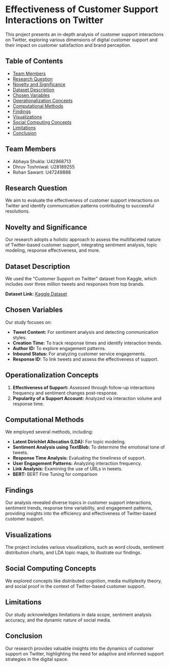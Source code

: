 # Effectiveness of Customer Support Interactions on Twitter

This project presents an in-depth analysis of customer support interactions on Twitter, exploring various dimensions of digital customer support and their impact on customer satisfaction and brand perception.

## Table of Contents
- [Team Members](#team-members)
- [Research Question](#research-question)
- [Novelty and Significance](#novelty-and-significance)
- [Dataset Description](#dataset-description)
- [Chosen Variables](#chosen-variables)
- [Operationalization Concepts](#operationalization-concepts)
- [Computational Methods](#computational-methods)
- [Findings](#findings)
- [Visualizations](#visualizations)
- [Social Computing Concepts](#social-computing-concepts)
- [Limitations](#limitations)
- [Conclusion](#conclusion)

## Team Members
- Abhaya Shukla: U42968713
- Dhruv Toshniwal: U28189255
- Rohan Sawant: U47249888

## Research Question
We aim to evaluate the effectiveness of customer support interactions on Twitter and identify communication patterns contributing to successful resolutions.

## Novelty and Significance
Our research adopts a holistic approach to assess the multifaceted nature of Twitter-based customer support, integrating sentiment analysis, topic modeling, response effectiveness, and more.

## Dataset Description
We used the "Customer Support on Twitter" dataset from Kaggle, which includes over three million tweets and responses from top brands.

**Dataset Link:** [Kaggle Dataset](https://www.kaggle.com/datasets/thoughtvector/customer-support-on-twitter)

## Chosen Variables
Our study focuses on:
- **Tweet Content:** For sentiment analysis and detecting communication styles.
- **Creation Time:** To track response times and identify interaction trends.
- **Author ID:** To explore engagement patterns.
- **Inbound Status:** For analyzing customer service engagements.
- **Response ID:** To link tweets and assess the effectiveness of support.

## Operationalization Concepts
1. **Effectiveness of Support:** Assessed through follow-up interactions frequency and sentiment changes post-response.
2. **Popularity of a Support Account:** Analyzed via interaction volume and response time.

## Computational Methods
We employed several methods, including:
- **Latent Dirichlet Allocation (LDA):** For topic modeling.
- **Sentiment Analysis using TextBlob:** To determine the emotional tone of tweets.
- **Response Time Analysis:** Evaluating the timeliness of support.
- **User Engagement Patterns:** Analyzing interaction frequency.
- **Link Analysis:** Examining the use of URLs in tweets.
- **BERT:** BERT Fine Tuning for comparison

## Findings
Our analysis revealed diverse topics in customer support interactions, sentiment trends, response time variability, and engagement patterns, providing insights into the efficiency and effectiveness of Twitter-based customer support.

## Visualizations
The project includes various visualizations, such as word clouds, sentiment distribution charts, and LDA topic maps, to illustrate our findings.

## Social Computing Concepts
We explored concepts like distributed cognition, media multiplexity theory, and social proof in the context of Twitter-based customer support.

## Limitations
Our study acknowledges limitations in data scope, sentiment analysis accuracy, and the dynamic nature of social media.

## Conclusion
Our research provides valuable insights into the dynamics of customer support on Twitter, highlighting the need for adaptive and informed support strategies in the digital space.
